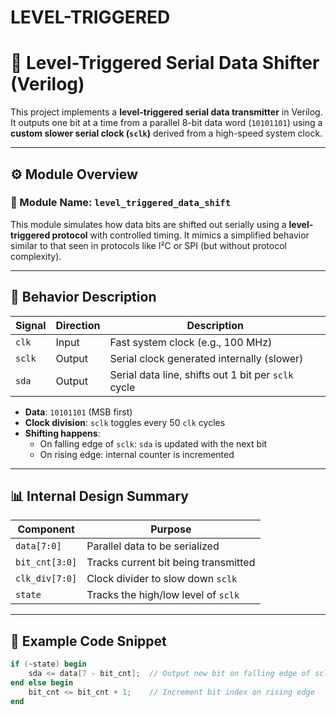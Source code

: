 # LEVEL-TRIGGERED

# 🔁 Level-Triggered Serial Data Shifter (Verilog)

This project implements a **level-triggered serial data transmitter** in Verilog. It outputs one bit at a time from a parallel 8-bit data word (`10101101`) using a **custom slower serial clock (`sclk`)** derived from a high-speed system clock.

---

## ⚙️ Module Overview

### 📌 Module Name: `level_triggered_data_shift`

This module simulates how data bits are shifted out serially using a **level-triggered protocol** with controlled timing. It mimics a simplified behavior similar to that seen in protocols like I²C or SPI (but without protocol complexity).

---

## 🧠 Behavior Description

| Signal | Direction | Description                                          |
|--------|-----------|------------------------------------------------------|
| `clk`  | Input     | Fast system clock (e.g., 100 MHz)                    |
| `sclk` | Output    | Serial clock generated internally (slower)          |
| `sda`  | Output    | Serial data line, shifts out 1 bit per `sclk` cycle |

- **Data**: `10101101` (MSB first)
- **Clock division**: `sclk` toggles every 50 `clk` cycles
- **Shifting happens**:
  - On falling edge of `sclk`: `sda` is updated with the next bit
  - On rising edge: internal counter is incremented

---

## 📊 Internal Design Summary

| Component     | Purpose                                  |
|---------------|------------------------------------------|
| `data[7:0]`   | Parallel data to be serialized            |
| `bit_cnt[3:0]`| Tracks current bit being transmitted      |
| `clk_div[7:0]`| Clock divider to slow down `sclk`         |
| `state`       | Tracks the high/low level of `sclk`       |

---

## 💾 Example Code Snippet

```verilog
if (~state) begin
    sda <= data[7 - bit_cnt];  // Output new bit on falling edge of sclk
end else begin
    bit_cnt <= bit_cnt + 1;    // Increment bit index on rising edge
end
